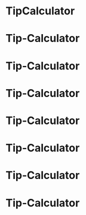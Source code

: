 # TipCalculator
# Tip-Calculator
# Tip-Calculator
# Tip-Calculator
# Tip-Calculator
# Tip-Calculator
# Tip-Calculator
# Tip-Calculator
